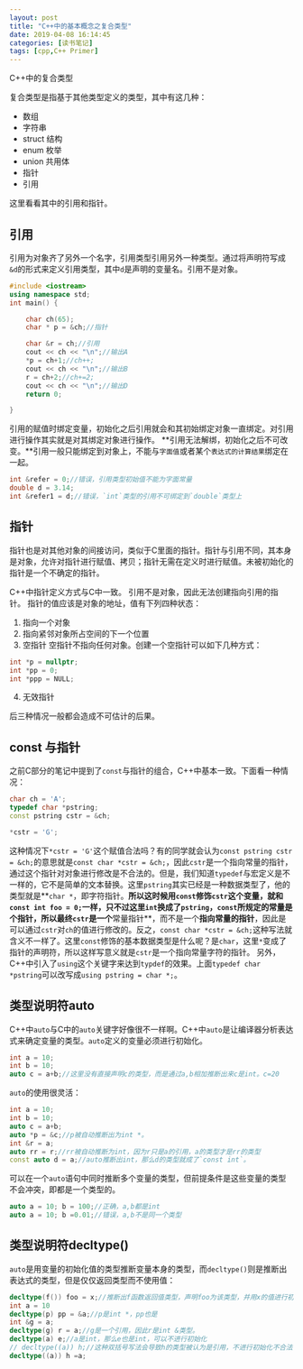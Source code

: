 ```yaml
---
layout: post
title: "C++中的基本概念之复合类型"
date: 2019-04-08 16:14:45
categories: [读书笔记]
tags: [cpp,C++ Primer]
---
```


C++中的复合类型
<!--more-->

复合类型是指基于其他类型定义的类型，其中有这几种：
* 数组
* 字符串
* struct 结构
* enum 枚举
* union 共用体
* 指针
* 引用

这里看看其中的引用和指针。

## 引用
引用为对象齐了另外一个名字，引用类型引用另外一种类型。通过将声明符写成`&d`的形式来定义引用类型，其中`d`是声明的变量名。引用不是对象。

```cpp
#include <iostream>
using namespace std;
int main() {

    char ch(65);
    char * p = &ch;//指针

    char &r = ch;//引用
    cout << ch << "\n";//输出A
    *p = ch+1;//ch++;
    cout << ch << "\n";//输出B
    r = ch+2;//ch+=2;
    cout << ch << "\n";//输出D
    return 0;

}
```

引用的赋值时绑定变量，初始化之后引用就会和其初始绑定对象一直绑定。对引用进行操作其实就是对其绑定对象进行操作。
**引用无法解绑，初始化之后不可改变。**引用一般只能绑定到对象上，不能与`字面值`或者某个`表达式的计算结果`绑定在一起。
```cpp
int &refer = 0;//错误，引用类型初始值不能为字面常量
double d = 3.14;
int &refer1 = d;//错误，`int`类型的引用不可绑定到`double`类型上
```

## 指针
指针也是对其他对象的间接访问，类似于C里面的指针。指针与引用不同，其本身是对象，允许对指针进行赋值、拷贝；指针无需在定义时进行赋值。未被初始化的指针是一个不确定的指针。

C++中指针定义方式与C中一致。
引用不是对象，因此无法创建指向引用的指针。
指针的值应该是对象的地址，值有下列四种状态：
1. 指向一个对象
2. 指向紧邻对象所占空间的下一个位置
3. 空指针
空指针不指向任何对象。创建一个空指针可以如下几种方式：
```cpp
int *p = nullptr;
int *pp = 0;
int *ppp = NULL;
```
4. 无效指针

后三种情况一般都会造成不可估计的后果。


## const 与指针
之前C部分的笔记中提到了`const`与指针的组合，C++中基本一致。下面看一种情况：
```cpp
char ch = 'A';
typedef char *pstring;
const pstring cstr = &ch;

*cstr = 'G';
```
这种情况下`*cstr = 'G'`这个赋值合法吗？有的同学就会认为`const pstring cstr = &ch;`的意思就是`const char *cstr = &ch;`，因此`cstr`是一个指向常量的指针，通过这个指针对对象进行修改是不合法的。但是，我们知道`typedef`与宏定义是不一样的，它不是简单的文本替换。这里`pstring`其实已经是一种数据类型了，他的类型就是**`char *`，即字符指针。**所以这时候用`const`修饰`cstr`这个变量，就和`const int foo = 0;`一样，只不过这里`int`换成了`pstring`，`const`所规定的常量是个指针，所以最终`cstr`是一个**常量指针**，而不是一个**指向常量的指针**，因此是可以通过`cstr`对`ch`的值进行修改的。反之，`const char *cstr = &ch;`这种写法就含义不一样了。这里`const`修饰的基本数据类型是什么呢？是`char`，这里`*`变成了指针的声明符，所以这样写意义就是`cstr`是一个指向常量字符的指针。
另外，C++中引入了`using`这个关键字来达到`typdef`的效果。上面`typedef char *pstring`可以改写成`using pstring = char *;`。

## 类型说明符auto
C++中`auto`与C中的`auto`关键字好像很不一样啊。C++中`auto`是让编译器分析表达式来确定变量的类型。`auto`定义的变量必须进行初始化。
```cpp
int a = 10;
int b = 10;
auto c = a+b;//这里没有直接声明c的类型，而是通过a,b相加推断出来c是int。c=20
```
`auto`的使用很灵活：
```cpp
int a = 10;
int b = 10;
auto c = a+b;
auto *p = &c;//p被自动推断出为int *。
int &r = a;
auto rr = r;//rr被自动推断为int，因为r只是a的引用，a的类型才是rr的类型
const auto d = a;//auto推断出int，那么d的类型就成了`const int`。
```
可以在一个`auto`语句中同时推断多个变量的类型，但前提条件是这些变量的类型不会冲突，即都是一个类型的。
```cpp
auto a = 10; b = 100;//正确，a,b都是int
auto a = 10; b =0.01;//错误，a,b不是同一个类型
```

## 类型说明符decltype()
`auto`是用变量的初始化值的类型推断变量本身的类型，而`decltype()`则是推断出表达式的类型，但是仅仅返回类型而不使用值：
```cpp
decltype(f()) foo = x;//推断出f函数返回值类型，声明foo为该类型，并用x的值进行初始化。
int a = 10
decltype(p) pp = &a;//p是int *，pp也是
int &g = a;
decltype(g) r = a;//g是一个引用，因此r是int &类型。
decltype(a) e;//a是int，那么e也是int，可以不进行初始化
// decltype((a)) h;//这种双括号写法会导致h的类型被认为是引用，不进行初始化不合法
decltype((a)) h =a;
```